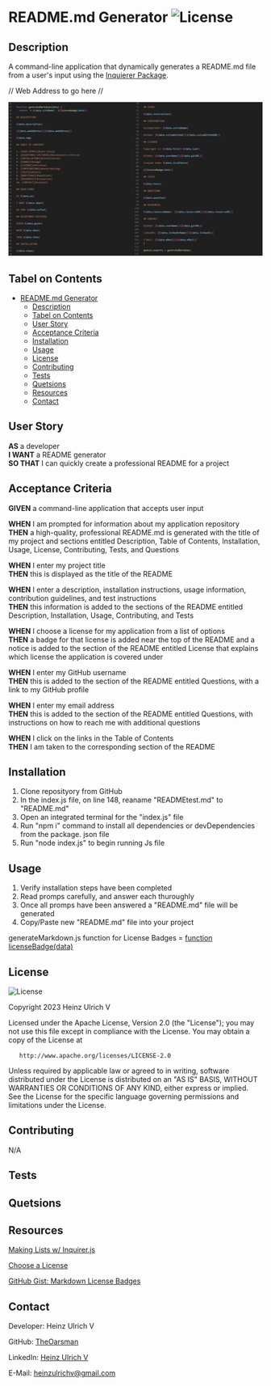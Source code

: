 # README.md Generator   ![License](https://img.shields.io/badge/License-Apache%202.0-blue.svg)
## Description
A command-line application that dynamically generates a README.md file from a user's input using the [Inquierer Package](https://www.npmjs.com/package/inquirer/v/8.2.4).

// Web Address to go here //

![Alt text](MRKDWN.jpg)

## Tabel on Contents
- [README.md Generator   ](#readmemd-generator---)
  - [Description](#description)
  - [Tabel on Contents](#tabel-on-contents)
  - [User Story](#user-story)
  - [Acceptance Criteria](#acceptance-criteria)
  - [Installation](#installation)
  - [Usage](#usage)
  - [License](#license)
  - [Contributing](#contributing)
  - [Tests](#tests)
  - [Quetsions](#quetsions)
  - [Resources](#resources)
  - [Contact](#contact)

## User Story
**AS** a developer <br>
**I WANT** a README generator <br>
**SO THAT** I can quickly create a professional README for a project

## Acceptance Criteria
**GIVEN** a command-line application that accepts user input

**WHEN** I am prompted for information about my application repository <br>
**THEN** a high-quality, professional README.md is generated with the title of my project and sections entitled Description, Table of Contents, Installation, Usage, License, Contributing, Tests, and Questions

**WHEN** I enter my project title <br>
**THEN** this is displayed as the title of the README

**WHEN** I enter a description, installation instructions, usage information, contribution guidelines, and test instructions <br>
**THEN** this information is added to the sections of the README entitled Description, Installation, Usage, Contributing, and Tests

**WHEN** I choose a license for my application from a list of options <br>
**THEN** a badge for that license is added near the top of the README and a notice is added to the section of the README entitled License that explains which license the application is covered under

**WHEN** I enter my GitHub username <br>
**THEN** this is added to the section of the README entitled Questions, with a link to my GitHub profile

**WHEN** I enter my email address <br>
**THEN** this is added to the section of the README entitled Questions, with instructions on how to reach me with additional questions

**WHEN** I click on the links in the Table of Contents <br>
**THEN** I am taken to the corresponding section of the README

## Installation
1) Clone reposityory from GitHub
2) In the index.js file, on line 148, reaname "READMEtest.md" to "README.md"
3) Open an integrated terminal for the "index.js" file
4) Run "npm i" command to install all dependencies or devDependencies from the package. json file
5) Run "node index.js" to begin running Js file

## Usage

1) Verify installation steps have been completed
2) Read promps carefully, and answer each thuroughly
3) Once all promps have been answered a "README.md" file will be generated
4) Copy/Paste new "README.md" file into your project

generateMarkdown.js function for License Badges =
  [function licenseBadge(data)](https://github.com/TheOarsman/README-Generator/blob/3eca79a8bfa63ae587d0ee5f459b5adc3a14d5e2/utils/generateMarkdown.js#L2-L24)

## License
![License](https://img.shields.io/badge/License-Apache%202.0-blue.svg)

   Copyright 2023 Heinz Ulrich V

   Licensed under the Apache License, Version 2.0 (the "License");
   you may not use this file except in compliance with the License.
   You may obtain a copy of the License at

       http://www.apache.org/licenses/LICENSE-2.0

   Unless required by applicable law or agreed to in writing, software
   distributed under the License is distributed on an "AS IS" BASIS,
   WITHOUT WARRANTIES OR CONDITIONS OF ANY KIND, either express or implied.
   See the License for the specific language governing permissions and
   limitations under the License.

## Contributing
N/A

## Tests

## Quetsions

## Resources

[Making Lists w/ Inquirer.js](https://www.digitalocean.com/community/tutorials/nodejs-interactive-command-line-prompts)

[Choose a License](https://choosealicense.com/licenses/)

[GitHub Gist: Markdown License Badges](https://gist.github.com/kofiav/c1059e1075b67582e86b07aa9759e20d)

## Contact
Developer: Heinz Ulrich V

GitHub: [TheOarsman](https://www.github.com/TheOarsman)

LinkedIn: [Heinz Ulrich V](https://www.linkedin.com/in/heinz-ulrich-v-3a3486a0/)

E-Mail: <heinzulrichv@gmail.com>